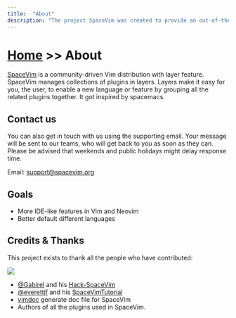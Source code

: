```yaml
---
title:  "About"
description: "The project SpaceVim was created to provide an out-of-the-box Vim development environment."
---
```


# [Home](../) >> About

[SpaceVim](https://github.com/SpaceVim/SpaceVim) is a community-driven Vim distribution with layer feature.
SpaceVim manages collections of plugins in layers. Layers make it easy for you, the user, to enable a new
language or feature by grouping all the related plugins together. It got inspired by spacemacs.

## Contact us

You can also get in touch with us using the supporting email. 
Your message will be sent to our teams, who will get back to you as soon as they can.
Please be advised that weekends and public holidays might delay response time.

Email: [support@spacevim.org](mailto:support@spacevim.org)

## Goals

- More IDE-like features in Vim and Neovim
- Better default different languages

## Credits & Thanks

This project exists to thank all the people who have contributed:

<a href="https://github.com/SpaceVim/SpaceVim/graphs/contributors"><img src="https://opencollective.com/spacevim/contributors.svg?width=890&button=false" /></a>

- [@Gabirel](https://github.com/Gabirel) and his [Hack-SpaceVim](https://github.com/Gabirel/Hack-SpaceVim)
- [@everettjf](https://github.com/everettjf) and his [SpaceVimTutorial](https://everettjf.gitbooks.io/spacevimtutorial/content/)
- [vimdoc](https://github.com/google/vimdoc) generate doc file for SpaceVim
- Authors of all the plugins used in SpaceVim.
